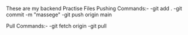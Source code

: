 These are my backend Practise Files
Pushing Commands:-
-git add .
-git commit -m "massege"
-git push origin main

Pull Commands:- 
-git fetch origin
-git pull
